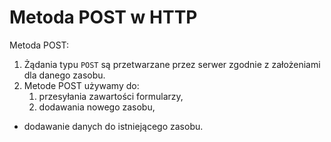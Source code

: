 # Metoda POST w HTTP
Metoda POST: 
1. Żądania typu `POST` są przetwarzane przez serwer zgodnie z założeniami dla danego zasobu. 
2. Metode POST używamy do:
	1.  przesyłania zawartości formularzy,
	2.  dodawania nowego zasobu,
-   dodawanie danych do istniejącego zasobu.